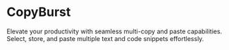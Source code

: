 # CopyBurst
Elevate your productivity with seamless multi-copy and paste capabilities. Select, store, and paste multiple text and code snippets effortlessly.
